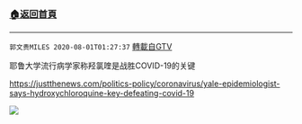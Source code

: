 ﻿###  [:house:返回首頁](https://github.com/ourhimalayas/txt)
---

`郭文贵MILES 2020-08-01T01:27:37` [轉載自GTV](https://gtv.org/web/#/UserInfo/5e596957357cc612d35a8044)

耶鲁大学流行病学家称羟氯喹是战胜COVID-19的关键

https://justthenews.com/politics-policy/coronavirus/yale-epidemiologist-says-hydroxychloroquine-key-defeating-covid-19

![](https://filegroup.gtv.org/cdn-cgi/image/width=600/https://filegroup.gtv.org/group3/default/20200801/01/27/0/b604681b39bae0f5004da329bd608924.jpeg)
